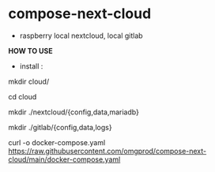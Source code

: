 # compose-next-cloud

- raspberry local nextcloud, local gitlab

**HOW TO USE**

- install : 

mkdir cloud/

cd cloud

mkdir ./nextcloud/{config,data,mariadb}

mkdir ./gitlab/{config,data,logs}

curl -o docker-compose.yaml https://raw.githubusercontent.com/omgprod/compose-next-cloud/main/docker-compose.yaml

